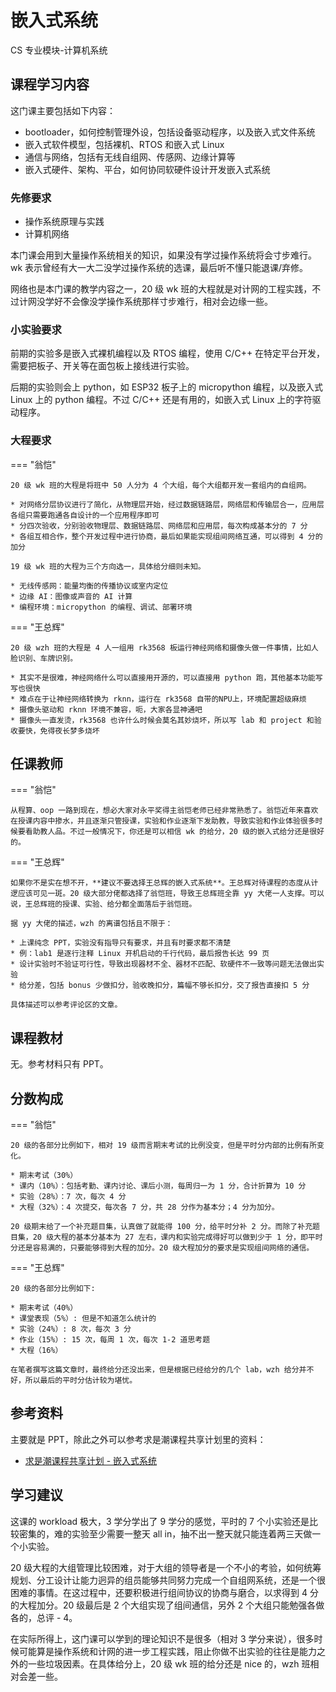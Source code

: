 # 嵌入式系统
<div class="badges">
<span class="badge cs-badge">CS 专业模块-计算机系统</span>
</div>

## 课程学习内容

这门课主要包括如下内容：

* bootloader，如何控制管理外设，包括设备驱动程序，以及嵌入式文件系统
* 嵌入式软件模型，包括裸机、RTOS 和嵌入式 Linux
* 通信与网络，包括有无线自组网、传感网、边缘计算等
* 嵌入式硬件、架构、平台，如何协同软硬件设计开发嵌入式系统

### 先修要求

* 操作系统原理与实践
* 计算机网络

本门课会用到大量操作系统相关的知识，如果没有学过操作系统将会寸步难行。wk 表示曾经有大一大二没学过操作系统的选课，最后听不懂只能退课/弃修。

网络也是本门课的教学内容之一，20 级 wk 班的大程就是对计网的工程实践，不过计网没学好不会像没学操作系统那样寸步难行，相对会边缘一些。

### 小实验要求

前期的实验多是嵌入式裸机编程以及 RTOS 编程，使用 C/C++ 在特定平台开发，需要把板子、开关等在面包板上接线进行实验。

后期的实验则会上 python，如 ESP32 板子上的 micropython 编程，以及嵌入式 Linux 上的 python 编程。不过 C/C++ 还是有用的，如嵌入式 Linux 上的字符驱动程序。

### 大程要求

=== "翁恺"

    20 级 wk 班的大程是将班中 50 人分为 4 个大组，每个大组都开发一套组内的自组网。

    * 对网络分层协议进行了简化，从物理层开始，经过数据链路层，网络层和传输层合一，应用层各组只需要跑通各自设计的一个应用程序即可
    * 分四次验收，分别验收物理层、数据链路层、网络层和应用层，每次构成基本分的 7 分
    * 各组互相合作，整个开发过程中进行协商，最后如果能实现组间网络互通，可以得到 4 分的加分

    19 级 wk 班的大程为三个方向选一，具体给分细则未知。

    * 无线传感网：能量均衡的传播协议或室内定位
    * 边缘 AI：图像或声音的 AI 计算
    * 编程环境：micropython 的编程、调试、部署环境

=== "王总辉"

    20 级 wzh 班的大程是 4 人一组用 rk3568 板运行神经网络和摄像头做一件事情，比如人脸识别、车牌识别。

    * 其实不是很难，神经网络什么可以直接用开源的，可以直接用 python 跑，其他基本功能写写也很快
    * 难点在于让神经网络转换为 rknn，运行在 rk3568 自带的NPU上，环境配置超级麻烦
    * 摄像头驱动和 rknn 环境不兼容，呃，大家各显神通吧
    * 摄像头一直发烫，rk3568 也许什么时候会莫名其妙烧坏，所以写 lab 和 project 和验收要快，免得夜长梦多烧坏

## 任课教师

=== "翁恺"

    从程算、oop 一路到现在，想必大家对永平奖得主翁恺老师已经非常熟悉了。翁恺近年来喜欢在授课内容中掺水，并且逐渐只管授课，实验和作业逐渐下发助教，导致实验和作业体验很多时候要看助教人品。不过一般情况下，你还是可以相信 wk 的给分，20 级的嵌入式给分还是很好的。

=== "王总辉" 

    如果你不是实在想不开，**建议不要选择王总辉的嵌入式系统**。王总辉对待课程的态度从计逻应该可见一斑。20 级大部分佬都选择了翁恺班，导致王总辉班全靠 yy 大佬一人支撑。可以说，王总辉班的授课、实验、给分都全面落后于翁恺班。

    据 yy 大佬的描述，wzh 的离谱包括且不限于：
    
    * 上课纯念 PPT，实验没有指导只有要求，并且有时要求都不清楚
    * 例：lab1 是逐行注释 Linux 开机启动的千行代码，最后报告长达 99 页
    * 设计实验时不验证可行性，导致出现器材不全、器材不匹配、软硬件不一致等问题无法做出实验
    * 给分差，包括 bonus 少做扣分，验收晚扣分，篇幅不够长扣分，交了报告直接扣 5 分

    具体描述可以参考评论区的文章。

## 课程教材

无。参考材料只有 PPT。

## 分数构成

=== "翁恺"

    20 级的各部分比例如下，相对 19 级而言期末考试的比例没变，但是平时分内部的比例有所变化。

    * 期末考试（30%）
    * 课内（10%）：包括考勤、课内讨论、课后小测，每周归一为 1 分，合计折算为 10 分
    * 实验（28%）：7 次，每次 4 分
    * 大程（32%）：4 次提交，每次各 7 分，共 28 分作为基本分；4 分为加分。

    20 级期末给了一个补充题目集，认真做了就能得 100 分，给平时分补 2 分。而除了补充题目集，20 级大程的基本分基本为 27 左右，课内和实验完成得好可以做到少于 1 分，即平时分还是容易满的，只要能够得到大程的加分。20 级大程加分的要求是实现组间网络的通信。

=== "王总辉" 

    20 级的各部分比例如下:

    * 期末考试（40%）
    * 课堂表现（5%）: 但是不知道怎么统计的
    * 实验（24%）: 8 次，每次 3 分
    * 作业（15%）: 15 次，每周 1 次，每次 1-2 道思考题
    * 大程（16%）

    在笔者撰写这篇文章时，最终给分还没出来，但是根据已经给分的几个 lab，wzh 给分并不好，所以最后的平时分估计较为堪忧。


## 参考资料

主要就是 PPT，除此之外可以参考求是潮课程共享计划里的资料：

- [求是潮课程共享计划 - 嵌入式系统](https://github.com/QSCTech/zju-icicles/tree/master/%E5%B5%8C%E5%85%A5%E5%BC%8F%E7%B3%BB%E7%BB%9F)

## 学习建议

这课的 workload 极大，3 学分学出了 9 学分的感觉，平时的 7 个小实验还是比较密集的，难的实验至少需要一整天 all in，抽不出一整天就只能连着两三天做一个小实验。

20 级大程的大组管理比较困难，对于大组的领导者是一个不小的考验，如何统筹规划、分工设计让能力迥异的组员能够共同努力完成一个自组网系统，还是一个很困难的事情。在这过程中，还要积极进行组间协议的协商与磨合，以求得到 4 分的大程加分。20 级最后是 2 个大组实现了组间通信，另外 2 个大组只能勉强各做各的，总评 - 4。

在实际所得上，这门课可以学到的理论知识不是很多（相对 3 学分来说），很多时候可能算是操作系统和计网的进一步工程实践，阻止你做不出实验的往往是能力之外的一些垃圾因素。在具体给分上，20 级 wk 班的给分还是 nice 的，wzh 班相对会差一些。